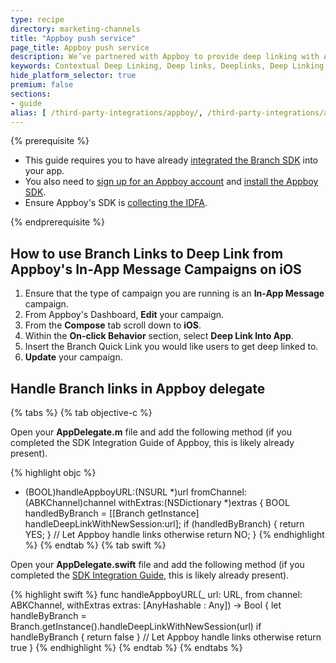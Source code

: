 ```yaml
---
type: recipe
directory: marketing-channels
title: "Appboy push service"
page_title: Appboy push service
description: We’ve partnered with Appboy to provide deep linking with Appboy's push service. Learn how to set it up.
keywords: Contextual Deep Linking, Deep links, Deeplinks, Deep Linking, Deeplinking, Deferred Deep Linking, Deferred Deeplinking, Google App Indexing, Google App Invites, Apple Universal Links, Apple Spotlight Search, Facebook App Links, AppLinks, Deepviews, Deep views, Analytics, Install Data, Appboy
hide_platform_selector: true
premium: false
sections:
- guide
alias: [ /third-party-integrations/appboy/, /third-party-integrations/appboy/overview/, /third-party-integrations/appboy/guide/, /third-party-integrations/appboy/support/ ] 
---
```


{% prerequisite %}

- This guide requires you to have already [integrated the Branch SDK]({{base.url}}/getting-started/sdk-integration-guide) into your app.
- You also need to [sign up for an Appboy account](https://dashboard.appboy.com/developers/sign_up) and [install the Appboy SDK](https://documentation.appboy.com/).
- Ensure Appboy's SDK is [collecting the IDFA](https://documentation.appboy.com/iOS/#optional-idfa-collection).

{% endprerequisite %}

## How to use Branch Links to Deep Link from Appboy's In-App Message Campaigns on iOS

1. Ensure that the type of campaign you are running is an **In-App Message** campaign.
2. From Appboy's Dashboard, **Edit** your campaign.
3. From the **Compose** tab scroll down to **iOS**.
4. Within the **On-click Behavior** section, select **Deep Link Into App**.
5. Insert the Branch Quick Link you would like users to get deep linked to.
6. **Update** your campaign.

## Handle Branch links in Appboy delegate

{% tabs %}
{% tab objective-c %}

Open your **AppDelegate.m** file and add the following method (if you completed the SDK Integration Guide of Appboy, this is likely already present).

{% highlight objc %}
- (BOOL)handleAppboyURL:(NSURL *)url fromChannel:(ABKChannel)channel withExtras:(NSDictionary *)extras {
    BOOL handledByBranch = [[Branch getInstance] handleDeepLinkWithNewSession:url];
    if (handledByBranch) {
        return YES;
    }
  // Let Appboy handle links otherwise
    return NO; 
}
{% endhighlight %}
{% endtab %}
{% tab swift %}

Open your **AppDelegate.swift** file and add the following method (if you completed the [SDK Integration Guide]({{base.url}}/getting-started/sdk-integration-guide), this is likely already present).

{% highlight swift %}
func handleAppboyURL(_ url: URL, from channel: ABKChannel, withExtras extras: [AnyHashable : Any]) -> Bool {
    let handleByBranch = Branch.getInstance().handleDeepLinkWithNewSession(url)
    if handleByBranch {
        return false
    }
    // Let Appboy handle links otherwise
    return true
}
{% endhighlight %}
{% endtab %}
{% endtabs %}
